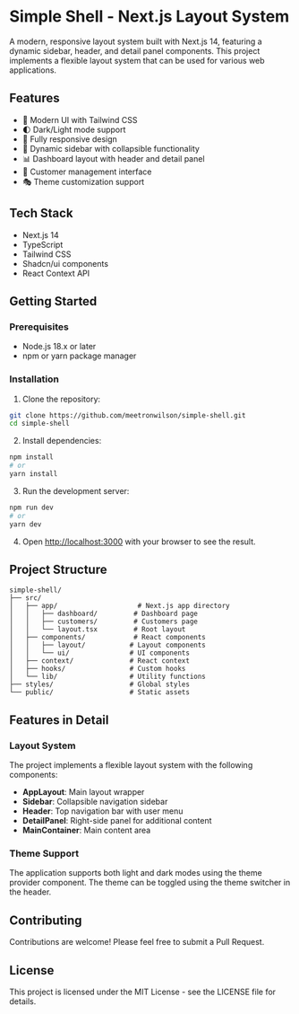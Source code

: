 # Simple Shell - Next.js Layout System

A modern, responsive layout system built with Next.js 14, featuring a dynamic sidebar, header, and detail panel components. This project implements a flexible layout system that can be used for various web applications.

## Features

- 🎨 Modern UI with Tailwind CSS
- 🌓 Dark/Light mode support
- 📱 Fully responsive design
- 🔄 Dynamic sidebar with collapsible functionality
- 📊 Dashboard layout with header and detail panel
- 🎯 Customer management interface
- 🎭 Theme customization support

## Tech Stack

- Next.js 14
- TypeScript
- Tailwind CSS
- Shadcn/ui components
- React Context API

## Getting Started

### Prerequisites

- Node.js 18.x or later
- npm or yarn package manager

### Installation

1. Clone the repository:
```bash
git clone https://github.com/meetronwilson/simple-shell.git
cd simple-shell
```

2. Install dependencies:
```bash
npm install
# or
yarn install
```

3. Run the development server:
```bash
npm run dev
# or
yarn dev
```

4. Open [http://localhost:3000](http://localhost:3000) with your browser to see the result.

## Project Structure

```
simple-shell/
├── src/
│   ├── app/                    # Next.js app directory
│   │   ├── dashboard/         # Dashboard page
│   │   ├── customers/         # Customers page
│   │   └── layout.tsx         # Root layout
│   ├── components/            # React components
│   │   ├── layout/           # Layout components
│   │   └── ui/               # UI components
│   ├── context/              # React context
│   ├── hooks/                # Custom hooks
│   └── lib/                  # Utility functions
├── styles/                   # Global styles
└── public/                   # Static assets
```

## Features in Detail

### Layout System

The project implements a flexible layout system with the following components:

- **AppLayout**: Main layout wrapper
- **Sidebar**: Collapsible navigation sidebar
- **Header**: Top navigation bar with user menu
- **DetailPanel**: Right-side panel for additional content
- **MainContainer**: Main content area

### Theme Support

The application supports both light and dark modes using the theme provider component. The theme can be toggled using the theme switcher in the header.

## Contributing

Contributions are welcome! Please feel free to submit a Pull Request.

## License

This project is licensed under the MIT License - see the LICENSE file for details.
